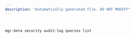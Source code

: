 ```yaml
---
description: "Automatically generated file. DO NOT MODIFY"
---
```


```bash


mgc-beta security audit-log queries list

```